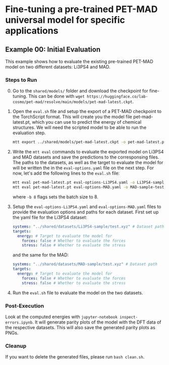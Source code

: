 # Fine-tuning a pre-trained PET-MAD universal model for specific applications

## Example 00: Initial Evaluation

This example shows how to evaluate the existing pre-trained PET-MAD model on two different datasets: Li3PS4 and MAD.

### Steps to Run
0. Go to the `shared/models/` folder and download the checkpoint for fine-tuning. This
   can be done with `wget https://huggingface.co/lab-cosmo/pet-mad/resolve/main/models/pet-mad-latest.ckpt`.

1. Open the `eval.sh` file and setup the export of a PET-MAD checkpoint to the
   TorchScript format. This will create you the model file pet-mad-latest.pt, 
   which you can use to predict the energy of chemical structures. 
   We will need the scripted model to be able to run the evaluation step.

   ```bash
   mtt export ../shared/models/pet-mad-latest.ckpt -o pet-mad-latest.pt
   ```

2. Write the `mtt eval` commands to evaluate the exported model on Li3PS4 and MAD datasets
   and save the predictions to the corresponsing files. The paths to the datasets, as well as the
   target to evaluate the model for will be written the in the `eval-options.yaml` file on the next
   step. For now, let's add the following lines to the `eval.sh` file:

   ```bash
   mtt eval pet-mad-latest.pt eval-options-Li3PS4.yaml -o Li3PS4-sample-test-predictions.xyz -b 8
   mtt eval pet-mad-latest.pt eval-options-MAD.yaml -o MAD-sample-test-predictions.xyz -b 8
   ```
   
   where `-b 8` flags sets the batch size to 8.

3. Setup the `eval-options-Li3PS4.yaml` and `eval-options-MAD.yaml` files to provide the evaluation options and paths for each dataset. 
   First set up the yaml file for the Li3PS4 dataset:

   ```yaml
   systems: "../shared/datasets/Li3PS4-sample/test.xyz" # Dataset path
   targets:
     energy: # Target to evaluate the model for
       forces: false # Whether to evaluate the forces
       stress: false # Whether to evaluate the stress
   ```
   and the same for the MAD:

   ```yaml
   systems: "../shared/datasets/MAD-sample/test.xyz" # Dataset path
   targets:
     energy: # Target to evaluate the model for
       forces: false # Whether to evaluate the forces
       stress: false # Whether to evaluate the stress
    ```

4. Run the `eval.sh` file to evaluate the model on the two datasets.


### Post-Execution

Look at the computed energies with `jupyter-notebook inspect-errors.ipynb`. It will generate parity plots of the model with the DFT data of the respective datasets. This will also save the generated parity plots as PNGs.

### Cleanup

If you want to delete the generated files, please run `bash clean.sh`.


